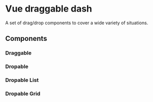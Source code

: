 # Vue draggable dash

A set of drag/drop components to cover a wide variety of situations.

## Components

### Draggable
### Dropable
### Dropable List
### Dropable Grid